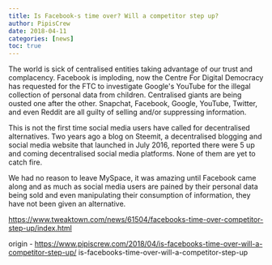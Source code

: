 ```yaml
---
title: Is Facebook-s time over? Will a competitor step up?
author: PipisCrew
date: 2018-04-11
categories: [news]
toc: true
---
```


The world is sick of centralised entities taking advantage of our trust and complacency. Facebook is imploding, now the Centre For Digital Democracy has requested for the FTC to investigate Google's YouTube for the illegal collection of personal data from children. Centralised giants are being ousted one after the other. Snapchat, Facebook, Google, YouTube, Twitter, and even Reddit are all guilty of selling and/or suppressing information.  

This is not the first time social media users have called for decentralised alternatives. Two years ago a blog on Steemit, a decentralised blogging and social media website that launched in July 2016, reported there were 5 up and coming decentralised social media platforms. None of them are yet to catch fire.   

We had no reason to leave MySpace, it was amazing until Facebook came along and as much as social media users are pained by their personal data being sold and even manipulating their consumption of information, they have not been given an alternative.

https://www.tweaktown.com/news/61504/facebooks-time-over-competitor-step-up/index.html

origin - https://www.pipiscrew.com/2018/04/is-facebooks-time-over-will-a-competitor-step-up/ is-facebooks-time-over-will-a-competitor-step-up